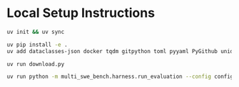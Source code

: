 # Local Setup Instructions

```bash
uv init && uv sync
```

```bash
uv pip install -e .
uv add dataclasses-json docker tqdm gitpython toml pyyaml PyGithub unidiff swe-rex
```

```bash
uv run download.py
```

```bash
uv run python -m multi_swe_bench.harness.run_evaluation --config config.json
```